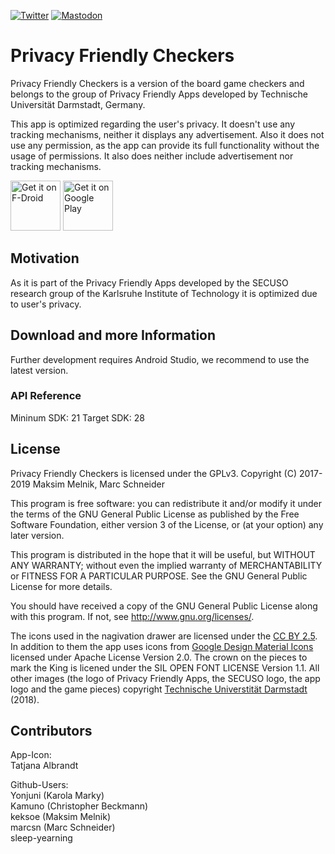 [![Twitter](https://img.shields.io/badge/twitter-@SECUSOResearch-%231DA1F2.svg?&style=flat-square&logo=twitter&logoColor=1DA1F2)][Twitter]
[![Mastodon](https://img.shields.io/badge/mastodon-@SECUSO__Research@baw%C3%BC.social-%233088D4.svg?&style=flat-square&logo=mastodon&logoColor=3088D4)][Mastodon]

[Mastodon]: https://xn--baw-joa.social/@SECUSO_Research
[Twitter]: https://twitter.com/SECUSOResearch
# Privacy Friendly Checkers

Privacy Friendly Checkers is a version of the board game checkers and belongs to the group of Privacy Friendly Apps developed by Technische Universität Darmstadt, Germany.

This app is optimized regarding the user's privacy. It doesn't use any tracking mechanisms, neither it displays any advertisement. Also it does not use any permission, as the app can provide its full functionality without the usage of permissions. It also does neither include advertisement nor tracking mechanisms.

[<img src="https://f-droid.org/badge/get-it-on.png"
      alt="Get it on F-Droid"
      height="80">](https://f-droid.org/packages/org.secuso.privacyfriendlydame/)
[<img src="https://play.google.com/intl/en_us/badges/images/generic/en-play-badge.png"
      alt="Get it on Google Play"
      height="80">](https://play.google.com/store/apps/details?id=org.secuso.privacyfriendlydame)

## Motivation

As it is part of the Privacy Friendly Apps developed by the SECUSO research group of the Karlsruhe Institute of Technology it is optimized due to user's privacy.

## Download and more Information

Further development requires Android Studio, we recommend to use the latest version.
 
### API Reference

Mininum SDK: 21
Target SDK: 28 

## License

Privacy Friendly Checkers is licensed under the GPLv3.
Copyright (C) 2017-2019  Maksim Melnik, Marc Schneider

This program is free software: you can redistribute it and/or modify
it under the terms of the GNU General Public License as published by
the Free Software Foundation, either version 3 of the License, or
(at your option) any later version.

This program is distributed in the hope that it will be useful,
but WITHOUT ANY WARRANTY; without even the implied warranty of
MERCHANTABILITY or FITNESS FOR A PARTICULAR PURPOSE.  See the
GNU General Public License for more details.

You should have received a copy of the GNU General Public License
along with this program. If not, see <http://www.gnu.org/licenses/>.

The icons used in the nagivation drawer are licensed under the [CC BY 2.5](http://creativecommons.org/licenses/by/2.5/). In addition to them the app uses icons from [Google Design Material Icons](https://design.google.com/icons/index.html) licensed under Apache License Version 2.0. The crown on the pieces to mark the King is licened under the SIL OPEN FONT LICENSE Version 1.1. All other images (the logo of Privacy Friendly Apps, the SECUSO logo, the app logo and the game pieces) copyright [Technische Universtität Darmstadt](www.tu-darmstadt.de) (2018).

## Contributors

App-Icon: <br />
Tatjana Albrandt<br />

Github-Users: <br />
Yonjuni (Karola Marky)<br />
Kamuno (Christopher Beckmann)<br />
keksoe (Maksim Melnik)<br />
marcsn (Marc Schneider)<br />
sleep-yearning




